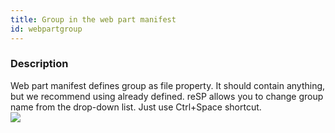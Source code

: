 ```yaml
---
title: Group in the web part manifest
id: webpartgroup
---
```


### Description
Web part manifest defines group as file property. It should contain anything, but we recommend using already defined.
reSP allows you to change group name from the drop-down list.
Just use Ctrl+Space shortcut.
<br/>
![](/assets/resp/code-completion/webpartgroup.gif)



